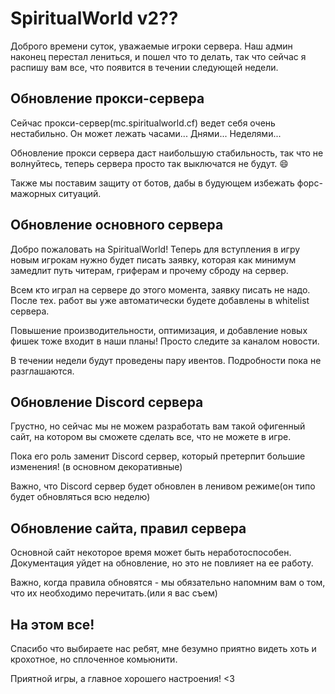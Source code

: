 # SpiritualWorld v2??

Доброго времени суток, уважаемые игроки сервера.
Наш админ наконец перестал лениться, и пошел что то делать, так что сейчас я распишу вам все, что появится в течении следующей недели.

## Обновление прокси-сервера
Сейчас прокси-сервер(mc.spiritualworld.cf) ведет себя очень нестабильно. Он может лежать часами... Днями... Неделями...

Обновление прокси сервера даст наибольшую стабильность, так что не волнуйтесь, теперь сервера просто так выключатся не будут. 😄

Также мы поставим защиту от ботов, дабы в будующем избежать форс-мажорных ситуаций.

##  Обновление основного сервера
Добро пожаловать на SpiritualWorld!
Теперь для вступления в игру новым игрокам нужно будет писать заявку, которая как минимум замедлит путь читерам, гриферам и прочему сброду на сервер.

Всем кто играл на сервере до этого момента, заявку писать не надо. После тех. работ вы уже автоматически будете добавлены в whitelist сервера.

Повышение производительности, оптимизация, и добавление новых фишек тоже входит в наши планы! Просто следите за каналом новости.

В течении недели будут проведены пару ивентов.
Подробности пока не разглашаются.

## Обновление Discord сервера
Грустно, но сейчас мы не можем разработать вам такой офигенный сайт, на котором вы сможете сделать все, что не можете в игре.

Пока его роль заменит Discord сервер, который претерпит большие изменения! (в основном декоративные)

Важно, что Discord сервер будет обновлен в ленивом режиме(он типо будет обновляться всю неделю)

## Обновление сайта, правил сервера

Основной сайт некоторое время может быть неработоспособен.
Документация уйдет на обновление, но это не повлияет на ее работу.

Важно, когда правила обновятся - мы обязательно напомним вам о том, что их необходимо перечитать.(или я вас съем)

## На этом все!
Спасибо что выбираете нас ребят, мне безумно приятно видеть хоть и крохотное, но сплоченное комьюнити.

Приятной игры, а главное хорошего настроения! <З
